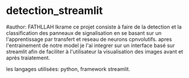 # detection_streamlit
#author: FATHLLAH Ikrame
ce projet consiste à faire de la detection et la classification des panneaux de signalisation en se basant sur un l'apprentissage par transfert et reseau de neurons cpnvolutifs.
apres l'entrainement de notre model je l'ai integrer sur un interface basé sur streamlit afin de faciliter à l'utilisateur la visualisation des images avant et après traiatement.

les langages utilisées: python, framework streamlit.
